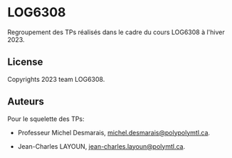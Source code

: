 # LOG6308

Regroupement des TPs réalisés dans le cadre du cours LOG6308 à l'hiver 2023.

 ## License

Copyrights 2023 team LOG6308.

## Auteurs

Pour le squelette des TPs:

- Professeur Michel Desmarais, [michel.desmarais@polypolymtl.ca](mailto:michel.desmarais@polymtl.ca).

- Jean-Charles LAYOUN, [jean-charles.layoun@polymtl.ca](mailto:jean-charles.layoun@polymtl.ca).
